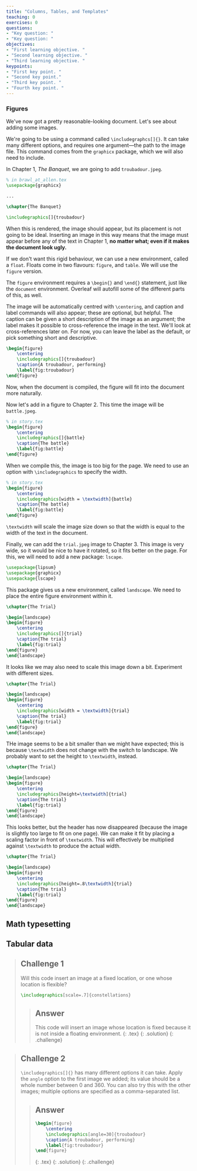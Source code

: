 ```yaml
---
title: "Columns, Tables, and Templates"
teaching: 0
exercises: 0
questions:
- "Key question: "
- "Key question: "
objectives:
- "First learning objective. "
- "Second learning objective. "
- "Third learning objective. "
keypoints:
- "First key point. "
- "Second key point."
- "Third key point. "
- "Fourth key point. "
---
```


### Figures

We've now got a pretty reasonable-looking document. Let's see about adding some images.

We're going to be using a command called `\includegraphcs[]{}`. It can take many different
options, and requires one argument—the path to the image file. This command comes from the
`graphicx` package, which we will also need to include.

In Chapter 1, *The Banquet*, we are going to add `troubadour.jpeg`.

```latex
% in brawl_at_allen.tex
\usepackage{graphicx}

...

\chapter{The Banquet}

\includegraphics[]{troubadour}
```

When this is rendered, the image should appear, but its placement is not going to be
ideal. Inserting an image in this way means that the image must appear before any of
the text in Chapter 1, **no matter what; even if it makes the document look ugly.**

If we don't want this rigid behaviour, we can use a new environment, called a `float`.
Floats come in two flavours: `figure`, and `table`. We will use the `figure` version.

The `figure` environment requires a `\begin{}` and `\end{}` statement, just like the
`document` environment. Overleaf will autofill some of the different parts of this, as well.

The image will be automatically centred with `\centering`, and caption and label commands
will also appear; these are optional, but helpful. The caption can be given a short
description of the image as an argument; the label makes it possible to cross-reference
the image in the text. We'll look at cross-references later on. For now, you can leave the
label as the default, or pick something short and descriptive.

```latex
\begin{figure}
    \centering
    \includegraphics[]{troubadour}
    \caption{A troubadour, performing}
    \label{fig:troubadour}
\end{figure}
```

Now, when the document is compiled, the figure will fit into the document more naturally.

Now let's add in a figure to Chapter 2. This time the image will be `battle.jpeg`.

```latex
% in story.tex
\begin{figure}
    \centering
    \includegraphics[]{battle}
    \caption{The battle}
    \label{fig:battle}
\end{figure}
```
When we compile this, the image is too big for the page. We need to use an option with
`\includegraphics` to specify the width.

```latex
% in story.tex
\begin{figure}
    \centering
    \includegraphics[width = \textwidth]{battle}
    \caption{The battle}
    \label{fig:battle}
\end{figure}
```

`\textwidth` will scale the image size down so that the width is equal to the width of the text
in the document.

Finally, we can add the `trial.jpeg` image to Chapter 3. This image is very wide, so it would
be nice to have it rotated, so it fits better on the page. For this, we will need to add a new
package: `lscape`.


```latex
\usepackage{lipsum}
\usepackage{graphicx}
\usepackage{lscape}
```

This package gives us a new environment, called `landscape`. We need to place the entire figure
environment within it.

```latex
\chapter{The Trial}

\begin{landscape} 
\begin{figure}
    \centering
    \includegraphics[]{trial}
    \caption{The trial}
    \label{fig:trial}
\end{figure}
\end{landscape}
```

It looks like we may also need to scale this image down a bit. Experiment with different sizes.

```latex
\chapter{The Trial}

\begin{landscape} 
\begin{figure}
    \centering
    \includegraphics[width = \textwidth]{trial}
    \caption{The trial}
    \label{fig:trial}
\end{figure}
\end{landscape}
```
THe image seems to be a bit smaller than we might have expected; this is because `\textwidth` does
not change with the switch to landscape. We probably want to set the height to `\textwidth`, instead.

```latex
\chapter{The Trial}

\begin{landscape}
\begin{figure}
    \centering
    \includegraphics[height=\textwidth]{trial}
    \caption{The trial}
    \label{fig:trial}
\end{figure}
\end{landscape}
```

This looks better, but the header has now disappeared (because the image is slightly too large to fit
on one page). We can make it fit by placing a scaling factor in front of `\textwidth`. This will
effectively be multiplied against `\textwidth` to produce the actual width.

```latex
\chapter{The Trial}

\begin{landscape}
\begin{figure}
    \centering
    \includegraphics[height=.8\textwidth]{trial}
    \caption{The trial}
    \label{fig:trial}
\end{figure}
\end{landscape}
```

## Math typesetting

## Tabular data

> ## Challenge 1
>
> Will this code insert an image at a fixed location, or one whose location is flexible?
>
> ```latex
> \includegraphics[scale=.7]{constellations}
> ```
>
> > ## Answer
> > This code will insert an image whose location is fixed because it is not inside a floating environment.
> > {: .tex}
> {: .solution}
{: .challenge}

>
> ## Challenge 2
> `\includegraphics[]{}` has many different options it can take. Apply the `angle` option to the first image
> we added; its value should be a whole number between 0 and 360. You can also try this with the other images;
> multiple options are specified as a comma-separated list.
>
> > ## Answer
> > ```latex
> > \begin{figure}
> >     \centering
> >     \includegraphics[angle=30]{troubadour}
> >     \caption{A troubadour, performing}
> >     \label{fig:troubadour}
> > \end{figure}
> > ```
> > {: .tex}
> {: .solution}
{: .challenge}
